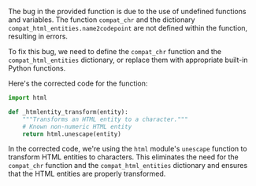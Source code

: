 The bug in the provided function is due to the use of undefined functions and variables. The function `compat_chr` and the dictionary `compat_html_entities.name2codepoint` are not defined within the function, resulting in errors.

To fix this bug, we need to define the `compat_chr` function and the `compat_html_entities` dictionary, or replace them with appropriate built-in Python functions.

Here's the corrected code for the function:

```python
import html

def _htmlentity_transform(entity):
    """Transforms an HTML entity to a character."""
    # Known non-numeric HTML entity
    return html.unescape(entity)
```

In the corrected code, we're using the `html` module's `unescape` function to transform HTML entities to characters. This eliminates the need for the `compat_chr` function and the `compat_html_entities` dictionary and ensures that the HTML entities are properly transformed.